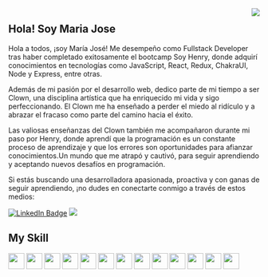 <img align="right" src="https://media.licdn.com/dms/image/D4D16AQEWGl9059s67A/profile-displaybackgroundimage-shrink_350_1400/0/1690857779222?e=1696464000&v=beta&t=0w1y0NC6xd16-kVNO2oEsuShHbF3hWGzntOYYsRSz28" />




<h2>Hola! Soy <a> Maria Jose</a></h2>
  
Hola a todos, ¡soy María José! Me desempeño como Fullstack Developer tras haber completado exitosamente el bootcamp Soy Henry, donde adquirí conocimientos en tecnologías como JavaScript, React, Redux, ChakraUI, Node y Express, entre otras.

Además de mi pasión por el desarrollo web, dedico parte de mi tiempo a ser Clown, una disciplina artística que ha enriquecido mi vida y sigo perfeccionando. El Clown me ha enseñado a perder el miedo al ridículo y a abrazar el fracaso como parte del camino hacia el éxito.

Las valiosas enseñanzas del Clown también me acompañaron durante mi paso por Henry, donde aprendí que la programación es un constante proceso de aprendizaje y que los errores son oportunidades para afianzar conocimientos.Un mundo que me atrapó y cautivó, para seguir aprendiendo y aceptando nuevos desafíos en programación. 

Si estás buscando una desarrolladora apasionada, proactiva y con ganas de seguir aprendiendo, ¡no dudes en conectarte conmigo a través de estos medios:

<p><a href="https://www.linkedin.com/in/mjolaechea/"><img src="https://img.shields.io/badge/-@mjolaechea-0077B5?style=flat-square&amp;labelColor=0077B5&amp;logo=LinkedIn&amp;link=https://www.linkedin.com/in/mjolaechea/" alt="LinkedIn Badge"></a>  <img src="https://img.shields.io/badge/-olaecheamariajose@gmail.com-0077B5?style=flat-square&amp;labelColor=0077B5&amp;logo=Gmail&amp; alt="Gmail Badge"></p>


## My Skill 
<p align="left">
<img width ='32px' src ='https://raw.githubusercontent.com/rahulbanerjee26/githubAboutMeGenerator/main/icons/nodejs.svg'>
<img width ='32px' src ='https://raw.githubusercontent.com/rahulbanerjee26/githubAboutMeGenerator/main/icons/express.svg'>
<img width ='32px' src ='https://raw.githubusercontent.com/rahulbanerjee26/githubAboutMeGenerator/main/icons/postgresql.svg'>
<img width ='32px' src ='https://raw.githubusercontent.com/rahulbanerjee26/githubAboutMeGenerator/main/icons/mysql.svg'>
<img width ='32px' src ='https://raw.githubusercontent.com/rahulbanerjee26/githubAboutMeGenerator/main/icons/reactjs.svg'>
<img width ='32px' src ='https://raw.githubusercontent.com/rahulbanerjee26/githubAboutMeGenerator/main/icons/redux.svg'>
<img width ='32px' src ='https://raw.githubusercontent.com/rahulbanerjee26/githubAboutMeGenerator/main/icons/html.svg'>
<img width ='32px' src ='https://raw.githubusercontent.com/rahulbanerjee26/githubAboutMeGenerator/main/icons/css.svg'>
<img width ='32px' src ='https://raw.githubusercontent.com/rahulbanerjee26/githubAboutMeGenerator/main/icons/javascript.svg'>
<img width ='32px' src ='https://raw.githubusercontent.com/rahulbanerjee26/githubAboutMeGenerator/main/icons/java.svg'>
<img width ='32px' src ='https://raw.githubusercontent.com/rahulbanerjee26/githubAboutMeGenerator/main/icons/spring.svg'>
<img width ='32px' src ='https://raw.githubusercontent.com/rahulbanerjee26/githubAboutMeGenerator/main/icons/postman.svg'>
<img width ='32px' src ='https://raw.githubusercontent.com/rahulbanerjee26/githubAboutMeGenerator/main/icons/git.svg'>
</p>




<br/>  


 


<br />


